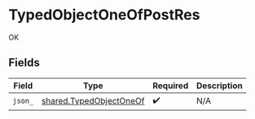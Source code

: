 # TypedObjectOneOfPostRes

OK


## Fields

| Field                                                              | Type                                                               | Required                                                           | Description                                                        |
| ------------------------------------------------------------------ | ------------------------------------------------------------------ | ------------------------------------------------------------------ | ------------------------------------------------------------------ |
| `json_`                                                            | [shared.TypedObjectOneOf](../../models/shared/typedobjectoneof.md) | :heavy_check_mark:                                                 | N/A                                                                |